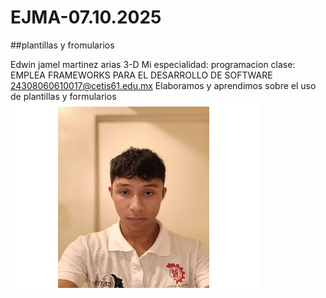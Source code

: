 # EJMA-07.10.2025
##plantillas y fromularios

Edwin jamel martinez arias
3-D
Mi especialidad: programacion
clase: EMPLEA FRAMEWORKS PARA EL DESARROLLO DE SOFTWARE
24308060610017@cetis61.edu.mx
Elaboramos y aprendimos sobre el uso de plantillas y formularios
![](https://github.com/Edwin-jamel-martinez-arias/EJMA-07.10.2025/blob/main/Edwin.jpg)

